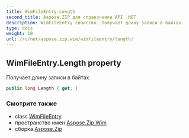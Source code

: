```yaml
---
title: WimFileEntry.Length
second_title: Aspose.ZIP для справочника API .NET
description: WimFileEntry свойство. Получает длину записи в байтах.
type: docs
weight: 10
url: /ru/net/aspose.zip.wim/wimfileentry/length/
---
```

## WimFileEntry.Length property

Получает длину записи в байтах.

```csharp
public long Length { get; }
```

### Смотрите также

* class [WimFileEntry](../)
* пространство имен [Aspose.Zip.Wim](../../wimfileentry/)
* сборка [Aspose.Zip](../../../)


